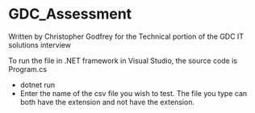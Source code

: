 # GDC_Assessment

Written by Christopher Godfrey for the Technical portion of the GDC IT solutions interview

To run the file in .NET framework in Visual Studio, the source code is Program.cs

* dotnet run
* Enter the name of the csv file you wish to test. The file you type can both have the extension and not have the extension.
